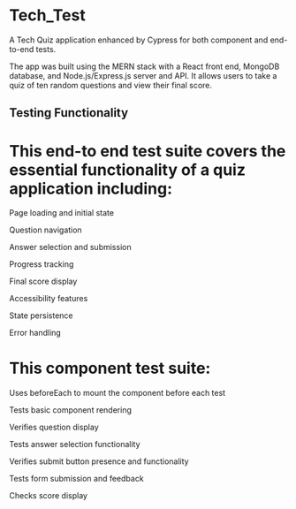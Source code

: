 # Tech_Test
A Tech Quiz application enhanced by Cypress for both component and end-to-end tests.

The app was built using the MERN stack with a React front end, MongoDB database, and Node.js/Express.js server and API. It allows users to take a quiz of ten random questions and view their final score.

## Testing Functionality

# This end-to end test suite covers the essential functionality of a quiz application including:

Page loading and initial state

Question navigation

Answer selection and submission

Progress tracking

Final score display

Accessibility features

State persistence

Error handling

# This component test suite:

Uses beforeEach to mount the component before each test

Tests basic component rendering

Verifies question display

Tests answer selection functionality

Verifies submit button presence and functionality

Tests form submission and feedback

Checks score display

